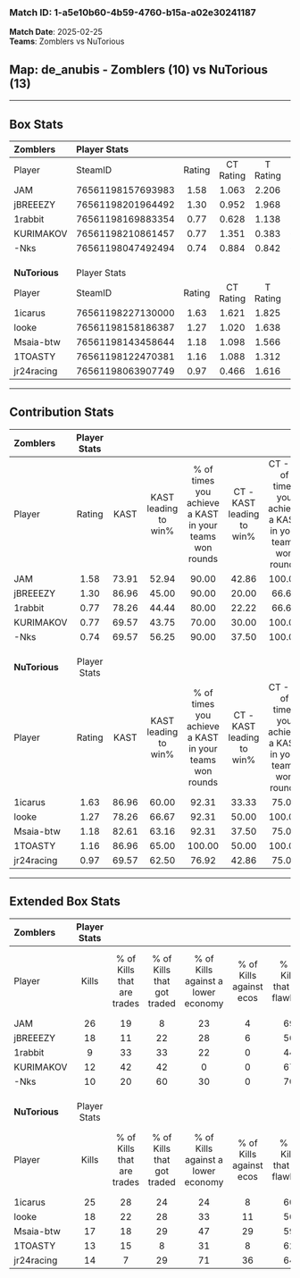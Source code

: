 ### Match ID: 1-a5e10b60-4b59-4760-b15a-a02e30241187  
**Match Date**: 2025-02-25  
**Teams**: Zomblers vs NuTorious  

## **Map**: de_anubis - Zomblers (10) vs NuTorious (13)  
---  

## Box Stats  

| **Zomblers**  | Player Stats      |        |           |          |       |       |       |         |        |      |     |
| :- | :- | :-: | :-: | :-: | :-: | :-: | :-: | :-: | :-: | :-: | :-: |
| Player        | SteamID           | Rating | CT Rating | T Rating | KAST  |  ADR  | Kills | Assists | Deaths | K/D  | HS% |
| JAM           | 76561198157693983 |  1.58  |   1.063   |  2.206   | 73.91 | 105.3 |  26   |    2    |   15   | 1.73 | 26  |
| jBREEEZY      | 76561198201964492 |  1.30  |   0.952   |  1.968   | 86.96 | 83.7  |  18   |    6    |   16   | 1.13 | 44  |
| 1rabbit       | 76561198169883354 |  0.77  |   0.628   |  1.138   | 78.26 | 49.1  |   9   |    8    |   17   | 0.53 | 33  |
| KURIMAKOV     | 76561198210861457 |  0.77  |   1.351   |  0.383   | 69.57 | 63.3  |  12   |    7    |   21   | 0.57 | 41  |
| -Nks          | 76561198047492494 |  0.74  |   0.884   |  0.842   | 69.57 | 58.9  |  10   |    5    |   18   | 0.56 | 80  |
|               |                   |        |           |          |       |       |       |         |        |      |     |
|               |                   |        |           |          |       |       |       |         |        |      |     |
|               |                   |        |           |          |       |       |       |         |        |      |     |
| **NuTorious** | Player Stats      |        |           |          |       |       |       |         |        |      |     |
| Player        | SteamID           | Rating | CT Rating | T Rating | KAST  |  ADR  | Kills | Assists | Deaths | K/D  | HS% |
| 1icarus       | 76561198227130000 |  1.63  |   1.621   |  1.825   | 86.96 | 96.9  |  25   |    7    |   15   | 1.67 | 36  |
| looke         | 76561198158186387 |  1.27  |   1.020   |  1.638   | 78.26 | 84.5  |  18   |    4    |   14   | 1.29 | 50  |
| Msaia-btw     | 76561198143458644 |  1.18  |   1.098   |  1.566   | 82.61 | 82.4  |  17   |    7    |   18   | 0.94 | 47  |
| 1TOASTY       | 76561198122470381 |  1.16  |   1.088   |  1.312   | 86.96 | 56.0  |  13   |    6    |   10   | 1.30 | 15  |
| jr24racing    | 76561198063907749 |  0.97  |   0.466   |  1.616   | 69.57 | 80.0  |  14   |    9    |   18   | 0.78 | 57  |
---  

## Contribution Stats  

| **Zomblers**  | Player Stats |       |                      |                                                        |                           |                                                             |                          |                                                            |
| :- | :-: | :-: | :-: | :-: | :-: | :-: | :-: | :-: |
| Player        |    Rating    | KAST  | KAST leading to win% | % of times you achieve a KAST in your teams won rounds | CT - KAST leading to win% | CT - % of times you achieve a KAST in your teams won rounds | T - KAST leading to win% | T - % of times you achieve a KAST in your teams won rounds |
| JAM           |     1.58     | 73.91 |        52.94         |                         90.00                          |           42.86           |                           100.00                            |          60.00           |                           85.71                            |
| jBREEEZY      |     1.30     | 86.96 |        45.00         |                         90.00                          |           20.00           |                            66.67                            |          70.00           |                           100.00                           |
| 1rabbit       |     0.77     | 78.26 |        44.44         |                         80.00                          |           22.22           |                            66.67                            |          66.67           |                           85.71                            |
| KURIMAKOV     |     0.77     | 69.57 |        43.75         |                         70.00                          |           30.00           |                           100.00                            |          66.67           |                           57.14                            |
| -Nks          |     0.74     | 69.57 |        56.25         |                         90.00                          |           37.50           |                           100.00                            |          75.00           |                           85.71                            |
|               |              |       |                      |                                                        |                           |                                                             |                          |                                                            |
|               |              |       |                      |                                                        |                           |                                                             |                          |                                                            |
|               |              |       |                      |                                                        |                           |                                                             |                          |                                                            |
| **NuTorious** | Player Stats |       |                      |                                                        |                           |                                                             |                          |                                                            |
| Player        |    Rating    | KAST  | KAST leading to win% | % of times you achieve a KAST in your teams won rounds | CT - KAST leading to win% | CT - % of times you achieve a KAST in your teams won rounds | T - KAST leading to win% | T - % of times you achieve a KAST in your teams won rounds |
| 1icarus       |     1.63     | 86.96 |        60.00         |                         92.31                          |           33.33           |                            75.00                            |          81.82           |                           100.00                           |
| looke         |     1.27     | 78.26 |        66.67         |                         92.31                          |           50.00           |                           100.00                            |          80.00           |                           88.89                            |
| Msaia-btw     |     1.18     | 82.61 |        63.16         |                         92.31                          |           37.50           |                            75.00                            |          81.82           |                           100.00                           |
| 1TOASTY       |     1.16     | 86.96 |        65.00         |                         100.00                         |           50.00           |                           100.00                            |          75.00           |                           100.00                           |
| jr24racing    |     0.97     | 69.57 |        62.50         |                         76.92                          |           42.86           |                            75.00                            |          77.78           |                           77.78                            |
---  

## Extended Box Stats  

| **Zomblers**  | Player Stats |                            |                            |                                    |                         |                              |                                 |        |                             |                                     |                          |                               |                            |
| :- | :-: | :-: | :-: | :-: | :-: | :-: | :-: | :-: | :-: | :-: | :-: | :-: | :-: |
| Player        |    Kills     | % of Kills that are trades | % of Kills that got traded | % of Kills against a lower economy | % of Kills against ecos | % of Kills that are flawless | % of Kills that are close duels | Deaths | % of Deaths that get traded | % of Deaths against a lower economy | % of Deaths against ecos | % of Deaths that are flawless | % of Deaths that are close |
| JAM           |      26      |             19             |             8              |                 23                 |            4            |              69              |                4                |   15   |              7              |                 20                  |            0             |              87               |             0              |
| jBREEEZY      |      18      |             11             |             22             |                 28                 |            6            |              56              |                0                |   16   |             38              |                 13                  |            6             |              44               |             0              |
| 1rabbit       |      9       |             33             |             33             |                 22                 |            0            |              44              |                0                |   17   |             24              |                 12                  |            0             |              47               |             12             |
| KURIMAKOV     |      12      |             42             |             42             |                 0                  |            0            |              67              |                8                |   21   |             24              |                 19                  |            0             |              62               |             5              |
| -Nks          |      10      |             20             |             60             |                 30                 |            0            |              70              |               10                |   18   |             28              |                 17                  |            0             |              61               |             0              |
|               |              |                            |                            |                                    |                         |                              |                                 |        |                             |                                     |                          |                               |                            |
|               |              |                            |                            |                                    |                         |                              |                                 |        |                             |                                     |                          |                               |                            |
|               |              |                            |                            |                                    |                         |                              |                                 |        |                             |                                     |                          |                               |                            |
| **NuTorious** | Player Stats |                            |                            |                                    |                         |                              |                                 |        |                             |                                     |                          |                               |                            |
| Player        |    Kills     | % of Kills that are trades | % of Kills that got traded | % of Kills against a lower economy | % of Kills against ecos | % of Kills that are flawless | % of Kills that are close duels | Deaths | % of Deaths that get traded | % of Deaths against a lower economy | % of Deaths against ecos | % of Deaths that are flawless | % of Deaths that are close |
| 1icarus       |      25      |             28             |             24             |                 24                 |            8            |              60              |                0                |   15   |             27              |                 27                  |            13            |              60               |             7              |
| looke         |      18      |             22             |             28             |                 33                 |           11            |              56              |               11                |   14   |             21              |                 29                  |            7             |              64               |             7              |
| Msaia-btw     |      17      |             18             |             29             |                 47                 |           29            |              59              |                6                |   18   |             39              |                 22                  |            0             |              56               |             0              |
| 1TOASTY       |      13      |             15             |             8              |                 31                 |            8            |              62              |                0                |   10   |             20              |                 20                  |            0             |              80               |             0              |
| jr24racing    |      14      |             7              |             29             |                 71                 |           36            |              64              |                0                |   18   |             22              |                 22                  |            6             |              61               |             6              |
